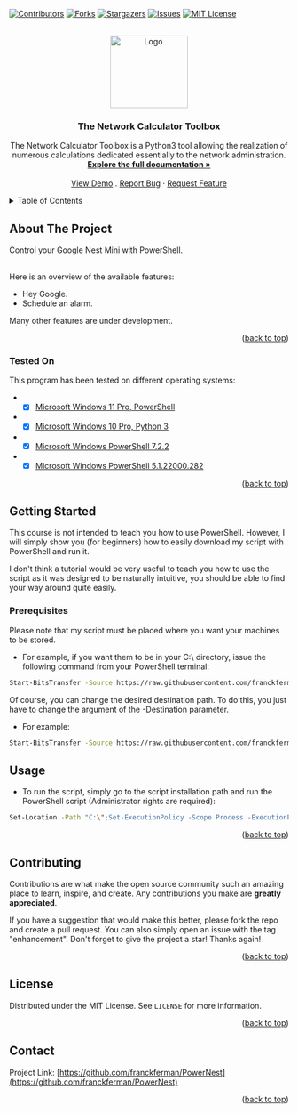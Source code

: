 <div id="top"></div>

[![Contributors][contributors-shield]](https://github.com/franckferman/PowerNest/graphs/contributors)
[![Forks][forks-shield]](https://github.com/franckferman/PowerNest/network/members)
[![Stargazers][stars-shield]](https://github.com/franckferman/PowerNest/stargazers)
[![Issues][issues-shield]](https://github.com/franckferman/PowerNest/issues)
[![MIT License][license-shield]](https://github.com/franckferman/PowerNest/blob/main/LICENSE)

<br />
<div align="center">
  <a href="https://github.com/franckferman/PowerNest">
    <img src="https://raw.githubusercontent.com/franckferman/PowerNest/main/img/logo.png" alt="Logo" width="140" height="130">
  </a>

<h3 align="center">The Network Calculator Toolbox</h3>

  <p align="center">
    The Network Calculator Toolbox is a Python3 tool allowing the realization of numerous calculations dedicated essentially to the network administration.
    <br />
    <a href="https://github.com/franckferman/PowerNest/blob/main/README.md"><strong>Explore the full documentation »</strong></a>
    <br />
    <br />
    <a href="https://asciinema.org/a/89042M80fkodhk45SasDXn0Qu">View Demo</a>
    .
    <a href="https://github.com/franckferman/PowerNest/issues">Report Bug</a>
    ·
    <a href="https://github.com/franckferman/PowerNest/issues">Request Feature</a>
  </p>
</div>

<details>
  <summary>Table of Contents</summary>
  <ol>
    <li>
      <a href="#about-the-project">About The Project</a>
      <ul>
        <li><a href="#tested-on">Tested on</a></li>
      </ul>
    </li>
    <li>
      <a href="#getting-started">Getting Started</a>
      <ul>
        <li><a href="#prerequisites">Prerequisites</a></li>
      </ul>
    </li>
    <li><a href="#usage">Usage</a></li>
    <li><a href="#contributing">Contributing</a></li>
    <li><a href="#license">License</a></li>
    <li><a href="#contact">Contact</a></li>
  </ol>
</details>

<!-- ABOUT THE PROJECT -->
## About The Project

Control your Google Nest Mini with PowerShell.

<br />Here is an overview of the available features:

- Hey Google.
- Schedule an alarm.

Many other features are under development.

<p align="right">(<a href="#top">back to top</a>)</p>

### Tested On

This program has been tested on different operating systems:
* - [x] [Microsoft Windows 11 Pro, PowerShell](https://www.microsoft.com/en-us/windows/get-windows-11)
* - [x] [Microsoft Windows 10 Pro, Python 3](https://www.microsoft.com/en-us/d/windows-10-pro/df77x4d43rkt?activetab=pivot:overviewtab)
* - [x] [Microsoft Windows PowerShell 7.2.2](https://microsoft.com/powershell)
* - [x] [Microsoft Windows PowerShell 5.1.22000.282](https://microsoft.com/powershell)

<p align="right">(<a href="#top">back to top</a>)</p>

<!-- GETTING STARTED -->
## Getting Started

This course is not intended to teach you how to use PowerShell. However, I will simply show you (for beginners) how to easily download my script with PowerShell and run it.

I don't think a tutorial would be very useful to teach you how to use the script as it was designed to be naturally intuitive, you should be able to find your way around quite easily.

### Prerequisites

Please note that my script must be placed where you want your machines to be stored.

* For example, if you want them to be in your C:\ directory, issue the following command from your PowerShell terminal:
```sh
Start-BitsTransfer -Source https://raw.githubusercontent.com/franckferman/hyper-v_toolbox/main/hyper-v_toolbox.ps1 -Destination "C:\" -DisplayName "Hyper-V_Toolbox - Downloading function - Franck FERMAN." -Description "Downloading the script."
```

Of course, you can change the desired destination path. To do this, you just have to change the argument of the -Destination parameter.

* For example:
```sh
Start-BitsTransfer -Source https://raw.githubusercontent.com/franckferman/hyper-v_toolbox/main/hyper-v_toolbox.ps1 -Destination "D:\" -DisplayName "Hyper-V_Toolbox - Downloading function - Franck FERMAN." -Description "Downloading the script."
```

<!-- USAGE EXAMPLES -->
## Usage

* To run the script, simply go to the script installation path and run the PowerShell script (Administrator rights are required):
```sh
Set-Location -Path "C:\";Set-ExecutionPolicy -Scope Process -ExecutionPolicy Bypass -Force;.\hyper-v_toolbox.ps1
```

<p align="right">(<a href="#top">back to top</a>)</p>

<!-- CONTRIBUTING -->
## Contributing

Contributions are what make the open source community such an amazing place to learn, inspire, and create. Any contributions you make are **greatly appreciated**.

If you have a suggestion that would make this better, please fork the repo and create a pull request. You can also simply open an issue with the tag "enhancement".
Don't forget to give the project a star! Thanks again!

<p align="right">(<a href="#top">back to top</a>)</p>

<!-- LICENSE -->
## License

Distributed under the MIT License. See `LICENSE` for more information.

<p align="right">(<a href="#top">back to top</a>)</p>

<!-- CONTACT -->
## Contact

Project Link: [https://github.com/franckferman/PowerNest](https://github.com/franckferman/PowerNest)

<p align="right">(<a href="#top">back to top</a>)</p>

<!-- MARKDOWN LINKS & IMAGES -->
<!-- https://www.markdownguide.org/basic-syntax/#reference-style-links -->
[contributors-shield]: https://img.shields.io/github/contributors/franckferman/PowerNest.svg?style=for-the-badge
[contributors-url]: https://github.com/franckferman/PowerNest/graphs/contributors
[forks-shield]: https://img.shields.io/github/forks/franckferman/PowerNest.svg?style=for-the-badge
[forks-url]: https://github.com/franckferman/PowerNest/network/members
[stars-shield]: https://img.shields.io/github/stars/franckferman/PowerNest.svg?style=for-the-badge
[stars-url]: https://github.com/franckferman/PowerNest/stargazers
[issues-shield]: https://img.shields.io/github/issues/franckferman/PowerNest.svg?style=for-the-badge
[issues-url]: https://github.com/franckferman/PowerNest/issues
[license-shield]: https://img.shields.io/github/license/franckferman/PowerNest.svg?style=for-the-badge
[license-url]: https://github.com/franckferman/PowerNest/blob/master/LICENSE.txt
[linkedin-shield]: https://img.shields.io/badge/-LinkedIn-black.svg?style=for-the-badge&logo=linkedin&colorB=555
[linkedin-url]: https://linkedin.com/in/fferman42
[product-screenshot]: images/screenshot.png
